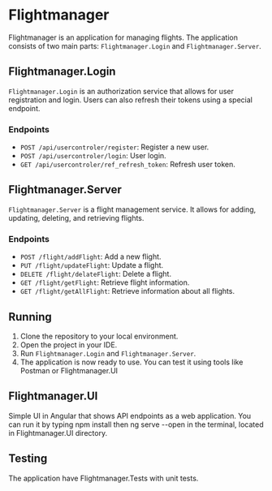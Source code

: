 # Flightmanager

Flightmanager is an application for managing flights. The application consists of two main parts: `Flightmanager.Login` and `Flightmanager.Server`.

## Flightmanager.Login

`Flightmanager.Login` is an authorization service that allows for user registration and login. Users can also refresh their tokens using a special endpoint.

### Endpoints

- `POST /api/usercontroler/register`: Register a new user.
- `POST /api/usercontroler/login`: User login.
- `GET /api/usercontroler/ref_refresh_token`: Refresh user token.

## Flightmanager.Server

`Flightmanager.Server` is a flight management service. It allows for adding, updating, deleting, and retrieving flights.

### Endpoints

- `POST /flight/addFlight`: Add a new flight.
- `PUT /flight/updateFlight`: Update a flight.
- `DELETE /flight/delateFlight`: Delete a flight.
- `GET /flight/getFlight`: Retrieve flight information.
- `GET /flight/getAllFlight`: Retrieve information about all flights.

## Running

1. Clone the repository to your local environment.
2. Open the project in your IDE.
3. Run `Flightmanager.Login` and `Flightmanager.Server`.
4. The application is now ready to use. You can test it using tools like Postman or Flightmanager.UI

## Flightmanager.UI

Simple UI in Angular that shows API endpoints as a web application. You can run it by typing npm install then  ng serve --open in the terminal, located in Flightmanager.UI directory.

## Testing

The application have Flightmanager.Tests with unit tests.

